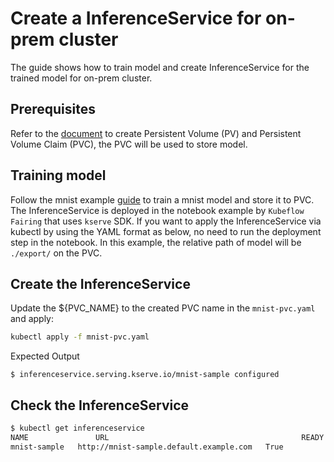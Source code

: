 
# Create a InferenceService for on-prem cluster

The guide shows how to train model and create InferenceService for the trained model for on-prem cluster.

## Prerequisites
Refer to the [document](https://kubernetes.io/docs/concepts/storage/persistent-volumes/) to create Persistent Volume (PV) and Persistent Volume Claim (PVC), the PVC will be used to store model.

## Training model

Follow the mnist example [guide](https://github.com/kubeflow/fairing/blob/master/examples/mnist/mnist_e2e_on_prem.ipynb) to train a mnist model and store it to PVC. The InferenceService is deployed in the notebook example by `Kubeflow Fairing` that uses `kserve` SDK. If you want to apply the InferenceService via kubectl by using the YAML format as below, no need to run the deployment step in the notebook. In this example, the relative path of model will be `./export/` on the PVC.

## Create the InferenceService

Update the ${PVC_NAME} to the created PVC name in the `mnist-pvc.yaml` and apply:
```bash
kubectl apply -f mnist-pvc.yaml
```

Expected Output
```
$ inferenceservice.serving.kserve.io/mnist-sample configured
```

## Check the InferenceService

```bash
$ kubectl get inferenceservice
NAME               URL                                           READY   PREV   LATEST   PREVROLLEDOUTREVISION   LATESTREADYREVISION                        AGE
mnist-sample   http://mnist-sample.default.example.com   True           100                              mnist-sample-predictor-default-00001   1m
```
